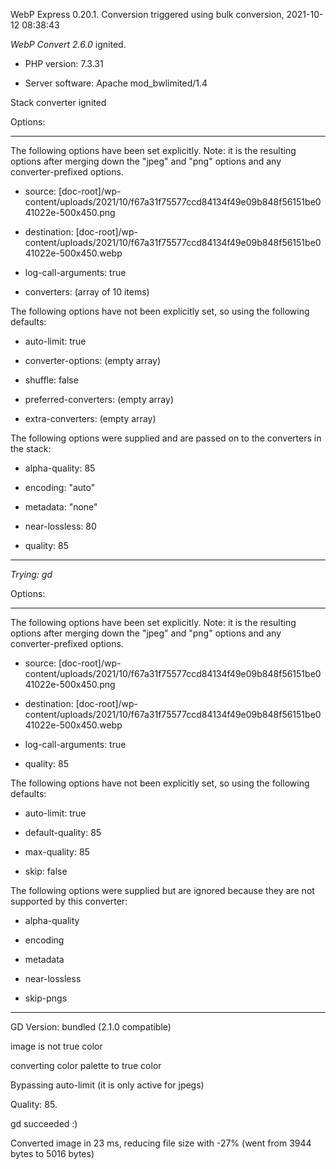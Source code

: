 WebP Express 0.20.1. Conversion triggered using bulk conversion, 2021-10-12 08:38:43

*WebP Convert 2.6.0*  ignited.
- PHP version: 7.3.31
- Server software: Apache mod_bwlimited/1.4

Stack converter ignited

Options:
------------
The following options have been set explicitly. Note: it is the resulting options after merging down the "jpeg" and "png" options and any converter-prefixed options.
- source: [doc-root]/wp-content/uploads/2021/10/f67a31f75577ccd84134f49e09b848f56151be041022e-500x450.png
- destination: [doc-root]/wp-content/uploads/2021/10/f67a31f75577ccd84134f49e09b848f56151be041022e-500x450.webp
- log-call-arguments: true
- converters: (array of 10 items)

The following options have not been explicitly set, so using the following defaults:
- auto-limit: true
- converter-options: (empty array)
- shuffle: false
- preferred-converters: (empty array)
- extra-converters: (empty array)

The following options were supplied and are passed on to the converters in the stack:
- alpha-quality: 85
- encoding: "auto"
- metadata: "none"
- near-lossless: 80
- quality: 85
------------


*Trying: gd* 

Options:
------------
The following options have been set explicitly. Note: it is the resulting options after merging down the "jpeg" and "png" options and any converter-prefixed options.
- source: [doc-root]/wp-content/uploads/2021/10/f67a31f75577ccd84134f49e09b848f56151be041022e-500x450.png
- destination: [doc-root]/wp-content/uploads/2021/10/f67a31f75577ccd84134f49e09b848f56151be041022e-500x450.webp
- log-call-arguments: true
- quality: 85

The following options have not been explicitly set, so using the following defaults:
- auto-limit: true
- default-quality: 85
- max-quality: 85
- skip: false

The following options were supplied but are ignored because they are not supported by this converter:
- alpha-quality
- encoding
- metadata
- near-lossless
- skip-pngs
------------

GD Version: bundled (2.1.0 compatible)
image is not true color
converting color palette to true color
Bypassing auto-limit (it is only active for jpegs)
Quality: 85. 
gd succeeded :)

Converted image in 23 ms, reducing file size with -27% (went from 3944 bytes to 5016 bytes)

